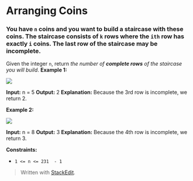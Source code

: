# Arranging Coins

### You have  `n`  coins and you want to build a staircase with these coins. The staircase consists of  `k`  rows where the  `ith`  row has exactly  `i`  coins. The last row of the staircase  **may be**  incomplete.

Given the integer  `n`, return  _the number of  **complete rows**  of the staircase you will build_.
**Example 1:**

![](https://assets.leetcode.com/uploads/2021/04/09/arrangecoins1-grid.jpg)

**Input:** n = 5
**Output:** 2
**Explanation:** Because the 3rd row is incomplete, we return 2.

**Example 2:**

![](https://assets.leetcode.com/uploads/2021/04/09/arrangecoins2-grid.jpg)

**Input:** n = 8
**Output:** 3
**Explanation:** Because the 4th row is incomplete, we return 3.

**Constraints:**

-   `1 <= n <= 231  - 1`

> Written with [StackEdit](https://stackedit.io/).
